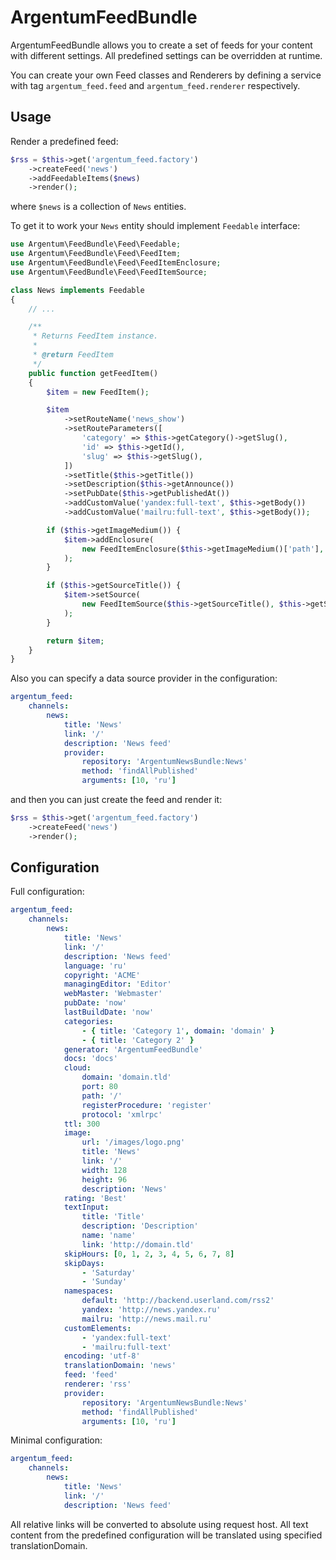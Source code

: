 ArgentumFeedBundle
==================

ArgentumFeedBundle allows you to create a set of feeds for your content with
different settings. All predefined settings can be overridden at runtime.

You can create your own Feed classes and Renderers by defining a service with
tag ```argentum_feed.feed``` and ```argentum_feed.renderer``` respectively.

Usage
-----

Render a predefined feed:
```php
$rss = $this->get('argentum_feed.factory')
    ->createFeed('news')
    ->addFeedableItems($news)
    ->render();
```
where ```$news``` is a collection of ```News``` entities.

To get it to work your ```News``` entity should implement ```Feedable``` interface:
```php
use Argentum\FeedBundle\Feed\Feedable;
use Argentum\FeedBundle\Feed\FeedItem;
use Argentum\FeedBundle\Feed\FeedItemEnclosure;
use Argentum\FeedBundle\Feed\FeedItemSource;

class News implements Feedable
{
    // ...

    /**
     * Returns FeedItem instance.
     *
     * @return FeedItem
     */
    public function getFeedItem()
    {
        $item = new FeedItem();

        $item
            ->setRouteName('news_show')
            ->setRouteParameters([
                'category' => $this->getCategory()->getSlug(),
                'id' => $this->getId(),
                'slug' => $this->getSlug(),
            ])
            ->setTitle($this->getTitle())
            ->setDescription($this->getAnnounce())
            ->setPubDate($this->getPublishedAt())
            ->addCustomValue('yandex:full-text', $this->getBody())
            ->addCustomValue('mailru:full-text', $this->getBody());

        if ($this->getImageMedium()) {
            $item->addEnclosure(
                new FeedItemEnclosure($this->getImageMedium()['path'], 'image/jpeg')
            );
        }

        if ($this->getSourceTitle()) {
            $item->setSource(
                new FeedItemSource($this->getSourceTitle(), $this->getSourceUrl())
            );
        }

        return $item;
    }
}
```

Also you can specify a data source provider in the configuration:
```yml
argentum_feed:
    channels:
        news:
            title: 'News'
            link: '/'
            description: 'News feed'
            provider:
                repository: 'ArgentumNewsBundle:News'
                method: 'findAllPublished'
                arguments: [10, 'ru']
```
and then you can just create the feed and render it:
```php
$rss = $this->get('argentum_feed.factory')
    ->createFeed('news')
    ->render();
```

Configuration
-------------

Full configuration:
```yml
argentum_feed:
    channels:
        news:
            title: 'News'
            link: '/'
            description: 'News feed'
            language: 'ru'
            copyright: 'ACME'
            managingEditor: 'Editor'
            webMaster: 'Webmaster'
            pubDate: 'now'
            lastBuildDate: 'now'
            categories:
                - { title: 'Category 1', domain: 'domain' }
                - { title: 'Category 2' }
            generator: 'ArgentumFeedBundle'
            docs: 'docs'
            cloud:
                domain: 'domain.tld'
                port: 80
                path: '/'
                registerProcedure: 'register'
                protocol: 'xmlrpc'
            ttl: 300
            image:
                url: '/images/logo.png'
                title: 'News'
                link: '/'
                width: 128
                height: 96
                description: 'News'
            rating: 'Best'
            textInput:
                title: 'Title'
                description: 'Description'
                name: 'name'
                link: 'http://domain.tld'
            skipHours: [0, 1, 2, 3, 4, 5, 6, 7, 8]
            skipDays:
                - 'Saturday'
                - 'Sunday'
            namespaces:
                default: 'http://backend.userland.com/rss2'
                yandex: 'http://news.yandex.ru'
                mailru: 'http://news.mail.ru'
            customElements:
                - 'yandex:full-text'
                - 'mailru:full-text'
            encoding: 'utf-8'
            translationDomain: 'news'
            feed: 'feed'
            renderer: 'rss'
            provider:
                repository: 'ArgentumNewsBundle:News'
                method: 'findAllPublished'
                arguments: [10, 'ru']
```

Minimal configuration:
```yml
argentum_feed:
    channels:
        news:
            title: 'News'
            link: '/'
            description: 'News feed'
```

All relative links will be converted to absolute using request host.
All text content from the predefined configuration will be translated using specified translationDomain.
